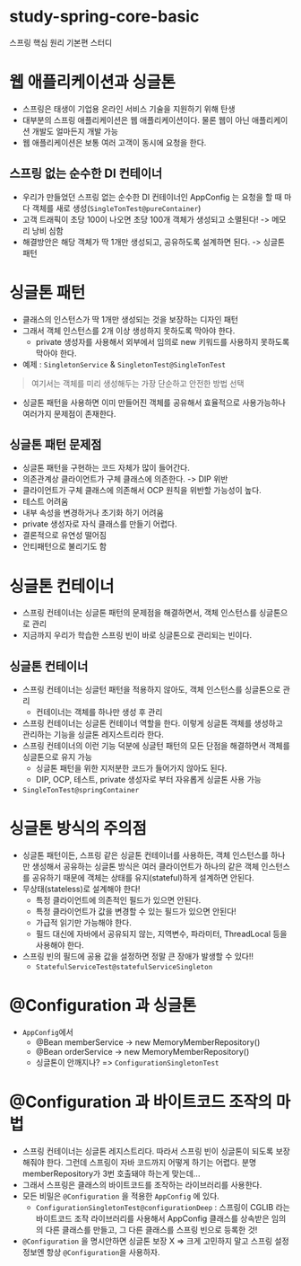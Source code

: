 # study-spring-core-basic
스프링 핵심 원리 기본편 스터디

# 웹 애플리케이션과 싱글톤

- 스프링은 태생이 기업용 온라인 서비스 기술을 지원하기 위해 탄생
- 대부분의 스프링 애플리케이션은 웹 애플리케이션이다. 물론 웹이 아닌 애플리케이션 개발도 얼마든지 개발 가능
- 웹 애플리케이션은 보통 여러 고객이 동시에 요청을 한다.

## 스프링 없는 순수한 DI 컨테이너 
- 우리가 만들었던 스프링 없는 순수한 DI 컨테이너인 AppConfig 는 요청을 할 때 마다 객체를 새로 생성(`SingleTonTest@pureContainer`)
- 고객 트래픽이 초당 100이 나오면 초당 100개 객체가 생성되고 소멸된다! -> 메모리 낭비 심함
- 해결방안은 해당 객체가 딱 1개만 생성되고, 공유하도록 설계하면 된다. -> 싱글톤 패턴

# 싱글톤 패턴
- 클래스의 인스턴스가 딱 1개만 생성되는 것을 보장하는 디자인 패턴
- 그래서 객체 인스턴스를 2개 이상 생성하지 못하도록 막아야 한다.
  - private 생성자를 사용해서 외부에서 임의로 new 키워드를 사용하지 못하도록 막아야 한다.
- 예제 : `SingletonService` & `SingletonTest@SingleTonTest` 

> 여기서는 객체를 미리 생성해두는 가장 단순하고 안전한 방법 선택 

- 싱글톤 패턴을 사용하면 이미 만들어진 객체를 공유해서 효율적으로 사용가능하나 여러가지 문제점이 존재한다.

## 싱글톤 패턴 문제점
- 싱글톤 패턴을 구현하는 코드 자체가 많이 들어간다.
- 의존관계상 클라이언트가 구체 클래스에 의존한다. -> DIP 위반
- 클라이언트가 구체 클래스에 의존해서 OCP 원칙을 위반할 가능성이 높다.
- 테스트 어려움
- 내부 속성을 변경하거나 초기화 하기 어려움
- private 생성자로 자식 클래스를 만들기 어렵다.
- 결론적으로 유연성 떨어짐
- 안티패턴으로 불리기도 함 

# 싱글톤 컨테이너
- 스프링 컨테이너는 싱글톤 패턴의 문제점을 해결하면서, 객체 인스턴스를 싱글톤으로 관리
- 지금까지 우리가 학습한 스프링 빈이 바로 싱글톤으로 관리되는 빈이다.

## 싱글톤 컨테이너
- 스프링 컨테이너는 싱글턴 패턴을 적용하지 않아도, 객체 인스턴스를 싱글톤으로 관리
  - 컨테이너는 객체를 하나만 생성 후 관리 
- 스프링 컨테이너는 싱글톤 컨테이너 역할을 한다. 이렇게 싱글톤 객체를 생성하고 관리하는 기능을 싱글톤 레지스트리라 한다.
- 스프링 컨테이너의 이런 기능 덕분에 싱글턴 패턴의 모든 단점을 해결하면서 객체를 싱글톤으로 유지 가능 
  - 싱글톤 패턴을 위한 지저분한 코드가 들어가지 않아도 된다.
  - DIP, OCP, 테스트, private 생성자로 부터 자유롭게 싱글톤 사용 가능 
- `SingleTonTest@springContainer`

# 싱글톤 방식의 주의점
- 싱글톤 패턴이든, 스프링 같은 싱글톤 컨테이너를 사용하든, 객체 인스턴스를 하나만 생성해서 공유하는 싱글톤 방식은 여러 클라이언트가 하나의 같은 객체 인스턴스를 공유하기 때문에 객체는 상태를 유지(stateful)하게 설계하면 안된다.
- 무상태(stateless)로 설계해야 한다!
  - 특정 클라이언트에 의존적인 필드가 있으면 안된다.
  - 특정 클라이언트가 값을 변경할 수 있는 필드가 있으면 안된다!
  - 가급적 읽기만 가능해야 한다.
  - 필드 대신에 자바에서 공유되지 않는, 지역변수, 파라미터, ThreadLocal 등을 사용해야 한다.
- 스프링 빈의 필드에 공용 값을 설정하면 정말 큰 장애가 발생할 수 있다!!
  - `StatefulServiceTest@statefulServiceSingleton`

# @Configuration 과 싱글톤
- `AppConfig`에서 
  - @Bean memberService -> new MemoryMemberRepository()
  - @Bean orderService -> new MemoryMemberRepository()
  - 싱글톤이 안깨지나? => `ConfigurationSingletonTest`

# @Configuration 과 바이트코드 조작의 마법
- 스프링 컨테이너는 싱글톤 레지스트리다. 따라서 스프링 빈이 싱글톤이 되도록 보장해줘야 한다. 그런데 스프링이 자바 코드까지 어떻게 하기는 어렵다. 분명 memberRepository가 3번 호출돼야 하는게 맞는데...
- 그래서 스프링은 클래스의 바이트코드를 조작하는 라이브러리를 사용한다.
- 모든 비밀은 `@Configuration` 을 적용한 `AppConfig` 에 있다.
  - `ConfigurationSingletonTest@configurationDeep` : 스프링이 CGLIB 라는 바이트코드 조작 라이브러리를 사용해서 AppConfig 클래스를 상속받은 임의의 다른 클래스를 만들고, 그 다른 클래스를 스프링 빈으로 등록한 것! 
- `@Configuration` 을 명시안하면 싱글톤 보장 X => 크게 고민하지 말고 스프링 설정 정보엔 항상 `@Configuration`을 사용하자.